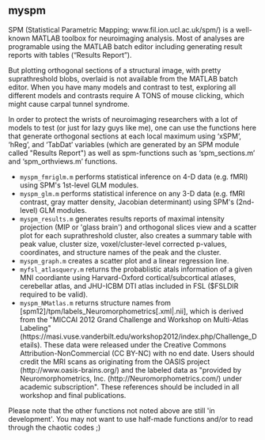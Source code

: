 <article class="markdown-body entry-content" itemprop="mainContentOfPage"><h1><a id="user-content-myspm" class="anchor" href="#myspm" aria-hidden="true"><span class="octicon octicon-link"></span></a>myspm</h1>

<p>SPM (Statistical Parametric Mapping; www.fil.ion.ucl.ac.uk/spm/) is a well-known MATLAB toolbox for neuroimaging analysis. Most of analyses are programable using the MATLAB batch editor including generating result reports with tables (“Results Report”).</p>

<p>But plotting orthogonal sections of a structural image, with pretty suprathreshold blobs, overlaid is not available from the MATLAB batch editor. When you have many models and contrast to test, exploring all different models and contrasts require A TONS of mouse clicking, which might cause carpal tunnel syndrome.</p>

<p>In order to protect the wrists of neuroimaging researchers with a lot of models to test (or just for lazy guys like me), one can use the functions here that generate orthogonal sections at each local maximum using ‘xSPM’, ‘hReg’, and ‘TabDat’ variables (which are generated by an SPM module called "Results Report") as well as spm-functions such as ‘spm_sections.m’ and ‘spm_orthviews.m’ functions.</p>

<ul>
<li><code>myspm_fmriglm.m</code> performs statistical inference on 4-D data (e.g. fMRI) using SPM's 1st-level GLM modules.</li>
<li><code>myspm_glm.m</code> performs statistical inference on any 3-D data (e.g. fMRI contrast, gray matter density, Jacobian determinant) using SPM's (2nd-level) GLM modules.</li>
<li><code>myspm_results.m</code> generates results reports of maximal intensity projection (MIP or 'glass brain') and orthogonal slices view and a scatter plot for each suprathreshold cluster, also creates a summary table with peak value, cluster size, voxel/cluster-level corrected p-values, coordinates, and structure names of the peak and the cluster.</li>
<li><code>myspm_graph.m</code> creates a scatter plot and a linear regression line.</li>
<li><code>myfsl_atlasquery.m</code> returns the probablistic atals information of a given MNI coordiante using Harvard-Oxford cortical/subcortical atlases, cerebellar atlas, and JHU-ICBM DTI atlas included in FSL ($FSLDIR required to be valid).</li>
<li><code>myspm_NMatlas.m</code> returns structure names from [spm12]/tpm/labels_Neuromorphometrics[.xml|.nii], which is derived from the "MICCAI 2012 Grand Challenge and Workshop on Multi-Atlas Labeling" (https://masi.vuse.vanderbilt.edu/workshop2012/index.php/Challenge_Details). These data were released under the Creative Commons Attribution-NonCommercial (CC BY-NC) with no end date. Users should credit the MRI scans as originating from the OASIS project (http://www.oasis-brains.org/) and the labeled data as "provided by Neuromorphometrics, Inc. (http://Neuromorphometrics.com/) under academic subscription".  These references should be included in all workshop and final publications.</li>
</ul>

Please note that the other functions not noted above are still 'in development'. You may not want to use half-made functions and/or to read through the chaotic codes ;)
</article>
  </div>

</div>

